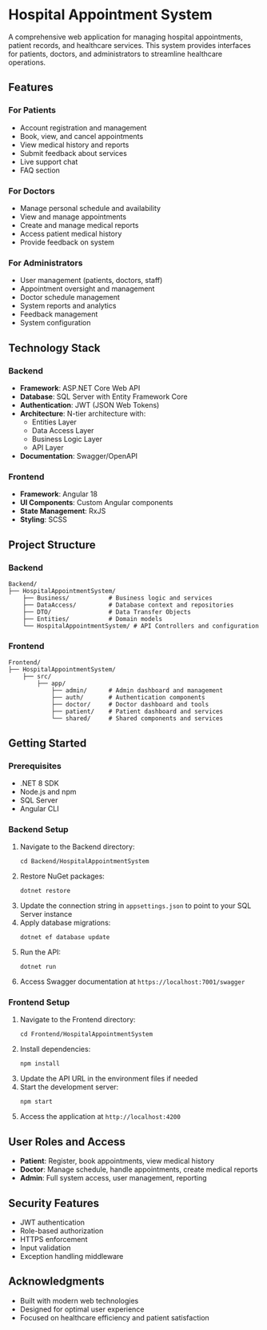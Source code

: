 # Hospital Appointment System

A comprehensive web application for managing hospital appointments, patient records, and healthcare services. This system provides interfaces for patients, doctors, and administrators to streamline healthcare operations.

## Features

### For Patients
- Account registration and management
- Book, view, and cancel appointments
- View medical history and reports
- Submit feedback about services
- Live support chat
- FAQ section

### For Doctors
- Manage personal schedule and availability
- View and manage appointments
- Create and manage medical reports
- Access patient medical history
- Provide feedback on system

### For Administrators
- User management (patients, doctors, staff)
- Appointment oversight and management
- Doctor schedule management
- System reports and analytics
- Feedback management
- System configuration

## Technology Stack

### Backend
- **Framework**: ASP.NET Core Web API
- **Database**: SQL Server with Entity Framework Core
- **Authentication**: JWT (JSON Web Tokens)
- **Architecture**: N-tier architecture with:
  - Entities Layer
  - Data Access Layer
  - Business Logic Layer
  - API Layer
- **Documentation**: Swagger/OpenAPI

### Frontend
- **Framework**: Angular 18
- **UI Components**: Custom Angular components
- **State Management**: RxJS
- **Styling**: SCSS

## Project Structure

### Backend
```
Backend/
├── HospitalAppointmentSystem/
    ├── Business/           # Business logic and services
    ├── DataAccess/         # Database context and repositories
    ├── DTO/                # Data Transfer Objects
    ├── Entities/           # Domain models
    └── HospitalAppointmentSystem/ # API Controllers and configuration
```

### Frontend
```
Frontend/
├── HospitalAppointmentSystem/
    ├── src/
        ├── app/
            ├── admin/      # Admin dashboard and management
            ├── auth/       # Authentication components
            ├── doctor/     # Doctor dashboard and tools
            ├── patient/    # Patient dashboard and services
            └── shared/     # Shared components and services
```

## Getting Started

### Prerequisites
- .NET 8 SDK
- Node.js and npm
- SQL Server
- Angular CLI

### Backend Setup
1. Navigate to the Backend directory:
   ```
   cd Backend/HospitalAppointmentSystem
   ```
2. Restore NuGet packages:
   ```
   dotnet restore
   ```
3. Update the connection string in `appsettings.json` to point to your SQL Server instance
4. Apply database migrations:
   ```
   dotnet ef database update
   ```
5. Run the API:
   ```
   dotnet run
   ```
6. Access Swagger documentation at `https://localhost:7001/swagger`

### Frontend Setup
1. Navigate to the Frontend directory:
   ```
   cd Frontend/HospitalAppointmentSystem
   ```
2. Install dependencies:
   ```
   npm install
   ```
3. Update the API URL in the environment files if needed
4. Start the development server:
   ```
   npm start
   ```
5. Access the application at `http://localhost:4200`

## User Roles and Access

- **Patient**: Register, book appointments, view medical history
- **Doctor**: Manage schedule, handle appointments, create medical reports
- **Admin**: Full system access, user management, reporting

## Security Features

- JWT authentication
- Role-based authorization
- HTTPS enforcement
- Input validation
- Exception handling middleware

## Acknowledgments

- Built with modern web technologies
- Designed for optimal user experience
- Focused on healthcare efficiency and patient satisfaction 
